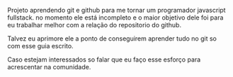 Projeto aprendendo git e github para me tornar um programador javascript fullstack. no momento ele está incompleto e o maior objetivo dele foi para eu trabalhar melhor com a relação do repositorio do github.

Talvez eu aprimore ele a ponto de conseguirem aprender tudo no git so com esse guia escrito.

Caso estejam interessados so falar que eu faço esse esforço para acrescentar na comunidade.
